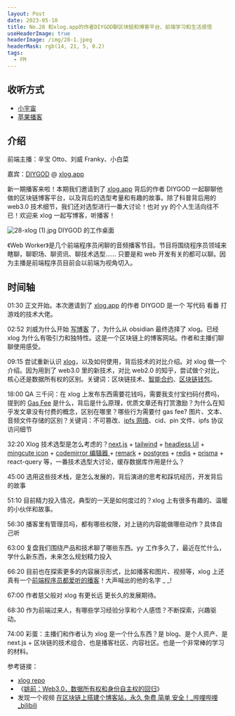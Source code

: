 ```yaml
---
layout: Post
date: 2023-05-10
title: No.28 和xlog.app的作者DIYGOD聊区块链和博客平台、前端学习和生活感悟
useHeaderImage: true
headerImage: /img/28-1.jpeg
headerMask: rgb(14, 21, 5, 0.2)
tags:
  - FM
---
```


## 收听方式

- [小宇宙](https://www.xiaoyuzhoufm.com/episode/645a76f67d934b85051081c8)
- [苹果播客](https://podcasts.apple.com/cn/podcast/web-worker-%E5%89%8D%E7%AB%AF%E7%A8%8B%E5%BA%8F%E5%91%98%E9%83%BD%E7%88%B1%E5%90%AC/id1586927144?i=1000612419375)

## 介绍

前端主播：辛宝 Otto、刘威 Franky、小白菜

嘉宾：[DIYGOD](https://twitter.com/DIYgod) @ [xlog.app](https://xlog.app/)

新一期播客来啦！本期我们邀请到了 [xlog.app](https://xlog.app/) 背后的作者 DIYGOD 一起聊聊他做的区块链博客平台，以及背后的选型考量和有趣的故事。除了科普背后用的 web3.0 技术细节，我们还对选型进行一番大讨论！也对 yy 的个人生活向往不已！欢迎来 xlog 一起写博客，听播客！

![28-xlog (1).jpg](https://cdn.nlark.com/yuque/0/2023/jpeg/231020/1683650059019-2485bd4a-348c-4506-ab34-370ff1942df7.jpeg#averageHue=%2386acad&clientId=u3d9e2990-38c2-4&from=ui&id=u0f516886&originHeight=933&originWidth=1400&originalType=binary&ratio=2&rotation=0&showTitle=false&size=145532&status=done&style=none&taskId=u89948c2b-abf3-4647-9ce5-0a59723c350&title=)
DIYGOD 的工作桌面

《Web Worker》是几个前端程序员闲聊的音频播客节目。节目将围绕程序员领域来瞎聊，聊职场、聊资讯、聊技术选型...... 只要是和 web 开发有关的都可以聊。因为主播是前端程序员目前会以前端为视角切入。

## 时间轴

01:30 正文开始。本次邀请到了 [xlog.app](https://xlog.app/) 的作者 DIYGOD 是一个 写代码 看番 打游戏的技术大佬。

02:52 刘威为什么开始 [写博客](https://lv777.xlog.app) 了，为什么从 obsidian 最终选择了 xlog。已经 xlog 为什么有吸引力和独特性。这是一个区块链上的博客网站。作者和主播们聊聊使用感受。

09:15 尝试重新认识 [xlog](https://github.com/Crossbell-Box/xLog)，以及如何使用，背后技术的对比介绍。对 xlog 做一个介绍。因为用到了 web3.0 里的新技术，对比 web2.0 的知乎，尝试做个对比，核心还是数据所有权的区别。关键词：区块链技术、[智能合约](https://www.zhihu.com/search?type=content&q=%E6%99%BA%E8%83%BD%E5%90%88%E7%BA%A6)、[区块链钱包](https://www.zhihu.com/search?type=content&q=%E5%8C%BA%E5%9D%97%E9%93%BE%E9%92%B1%E5%8C%85)。

18:00 QA 三千问：在 xlog 上发布东西需要花钱吗，需要我支付宝扫码付费吗，提到的 [Gas Fee](https://www.zhihu.com/search?type=content&q=gas%20fee) 是什么，背后是什么原理，优质文章还有打赏激励？为什么在知乎发文章没有付费的概念，区别在哪里？哪些行为需要付 gas fee? 图片、文本、音频文件存储的区别？关键词：不可篡改、[ipfs 网络](https://www.zhihu.com/search?type=content&q=ipfs)、cid、pin 文件、ipfs 协议访问细节

32:20 Xlog 技术选型是怎么考虑的？[next.js](https://github.com/vercel/next.js) + [tailwind](https://github.com/tailwindlabs/tailwindcss) + [headless UI](https://github.com/tailwindlabs/headlessui) + [mingcute icon](https://github.com/Richard9394/MingCute) + [codemirror 编辑器 ](https://github.com/codemirror/codemirror5)+ [remark](https://github.com/remarkjs/remark) + [postgres](https://github.com/postgres/postgres) + [redis](https://github.com/redis/redis) + [prisma](https://github.com/prisma/prisma) + react-query 等，一番技术选型大讨论，缓存数据库作用是什么？

45:00 选用这些技术栈，是怎么发展的，背后演进的思考和踩坑经历，开发背后的故事

51:10 目前精力投入情况，典型的一天是如何度过的？xlog 上有很多有趣的、温暖的小伙伴和故事。

56:30 播客里有管理员吗，都有哪些权限，对上链的内容能做哪些动作？具体自己听

63:00 复盘我们围绕产品和技术聊了哪些东西。yy 工作多久了，最近在忙什么，学什么新东西，未来怎么规划精力投入

66:20 目前也在探索更多的内容展示形式，比如播客和图片、视频等，xlog 上还真有一个[前端程序员都爱听的播客](https://podcast.webworker.tech/)！大声喊出的他的名字 \_ \_!

67:00 作者慈父般对 xlog 有更长远 更长久的发展期待。

68:30 作为前端过来人，有哪些学习经验分享和个人感悟？不断探索，兴趣驱动。

74:00 彩蛋：主播们和作者认为 xlog 是一个什么东西？是 blog、是个人资产、是 next.js + 区块链的技术组合、也是播客社区、内容社区。也是一个非常棒的学习的材料。

参考链接：

- [xlog repo](https://github.com/Crossbell-Box/xLog)
- 《[姚前：Web3.0，数据所有权和身份自主权的回归](https://opinion.caixin.com/2022-09-09/101937830.html)》
- 发现一个视频 [在区块链上搭建个博客站，永久 免费 简单 安全！\_哔哩哔哩\_bilibili](https://www.bilibili.com/video/BV1as4y127sz/?spm_id_from=333.788.recommend_more_video.13&vd_source=3f252d4a25a562e9ca65d1f99673441e)

